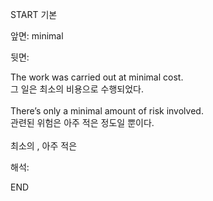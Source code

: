 START
기본

앞면:
minimal


뒷면:
<div>The work was carried out at minimal cost. </div><div>그 일은 최소의 비용으로 수행되었다.</div><div><br></div><div><div>There’s only a minimal amount of risk involved. </div><div><div>관련된 위험은 아주 적은 정도일 뿐이다.</div></div></div><div><br></div><div>최소의 , 아주 적은</div>


해석:

END
